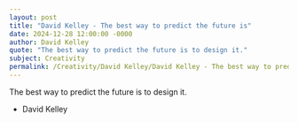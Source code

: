 ```yaml
---
layout: post
title: "David Kelley - The best way to predict the future is"
date: 2024-12-28 12:00:00 -0000
author: David Kelley
quote: "The best way to predict the future is to design it."
subject: Creativity
permalink: /Creativity/David Kelley/David Kelley - The best way to predict the future is
---
```


The best way to predict the future is to design it.

- David Kelley
